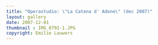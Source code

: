 ```yaml
---
title: "Operastudio: \"La Catena d' Adone\" (dec 2007)"
layout: gallery
date: 2007-12-01
thumbnail : IMG_0792-1.JPG
copyright: Emilie Lauwers
---
```

